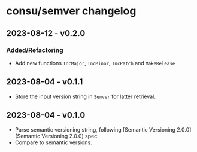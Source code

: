 # consu/semver changelog

## 2023-08-12 - v0.2.0

### Added/Refactoring

- Add new functions `IncMajor`, `IncMinor`, `IncPatch` and `MakeRelease`

## 2023-08-04 - v0.1.1

- Store the input version string in `Semver` for latter retrieval.

## 2023-08-04 - v0.1.0

- Parse semantic versioning string, following [Semantic Versioning 2.0.0](Semantic Versioning 2.0.0) spec.
- Compare to semantic versions.
